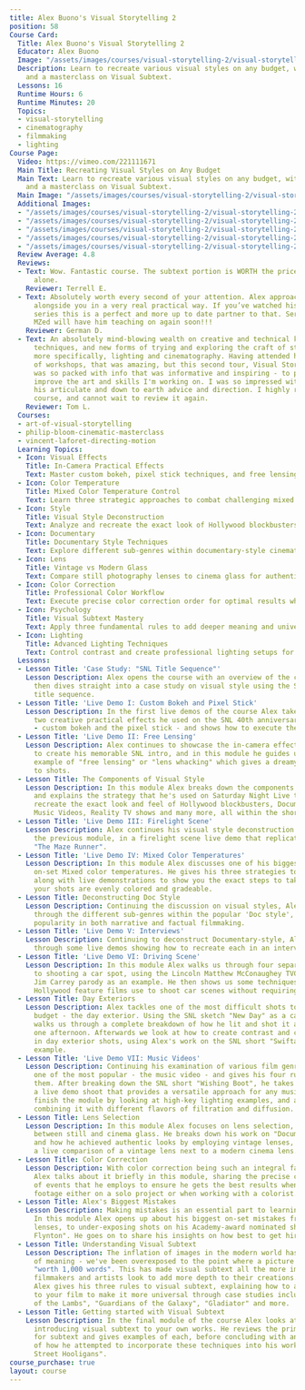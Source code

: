```yaml
---
title: Alex Buono's Visual Storytelling 2
position: 58
Course Card:
  Title: Alex Buono's Visual Storytelling 2
  Educator: Alex Buono
  Image: "/assets/images/courses/visual-storytelling-2/visual-storytelling-2.jpg"
  Description: Learn to recreate various visual styles on any budget, with live demonstrations
    and a masterclass on Visual Subtext.
  Lessons: 16
  Runtime Hours: 6
  Runtime Minutes: 20
  Topics:
  - visual-storytelling
  - cinematography
  - filmmaking
  - lighting
Course Page:
  Video: https://vimeo.com/221111671
  Main Title: Recreating Visual Styles on Any Budget
  Main Text: Learn to recreate various visual styles on any budget, with live demonstrations
    and a masterclass on Visual Subtext.
  Main Image: "/assets/images/courses/visual-storytelling-2/visual-storytelling-2-1.jpg"
  Additional Images:
  - "/assets/images/courses/visual-storytelling-2/visual-storytelling-2-2.jpg"
  - "/assets/images/courses/visual-storytelling-2/visual-storytelling-2-3.jpg"
  - "/assets/images/courses/visual-storytelling-2/visual-storytelling-2-4.jpg"
  - "/assets/images/courses/visual-storytelling-2/visual-storytelling-2-5.jpg"
  - "/assets/images/courses/visual-storytelling-2/visual-storytelling-2-6.jpg"
  Review Average: 4.8
  Reviews:
  - Text: Wow. Fantastic course. The subtext portion is WORTH the price of the course
      alone.
    Reviewer: Terrell E.
  - Text: Absolutely worth every second of your attention. Alex approaches filmmaking
      alongside you in a very real practical way. If you’ve watched his first lesson
      series this is a perfect and more up to date partner to that. Seriously hope
      MZed will have him teaching on again soon!!!
    Reviewer: German D.
  - Text: An absolutely mind-blowing wealth on creative and technical knowledge, skills,
      techniques, and new forms of trying and exploring the craft of story-telling,
      more specifically, lighting and cinematography. Having attended his first tour
      of workshops, that was amazing, but this second tour, Visual Storytelling 2,
      was so packed with info that was informative and inspiring - to perfect and
      improve the art and skills I'm working on. I was so impressed with Alex and
      his articulate and down to earth advice and direction. I highly recommend this
      course, and cannot wait to review it again.
    Reviewer: Tom L.
  Courses:
  - art-of-visual-storytelling
  - philip-bloom-cinematic-masterclass
  - vincent-laforet-directing-motion
  Learning Topics:
  - Icon: Visual Effects
    Title: In-Camera Practical Effects
    Text: Master custom bokeh, pixel stick techniques, and free lensing for dreamy cinematic aesthetics.
  - Icon: Color Temperature
    Title: Mixed Color Temperature Control
    Text: Learn three strategic approaches to combat challenging mixed lighting scenarios on set.
  - Icon: Style
    Title: Visual Style Deconstruction
    Text: Analyze and recreate the exact look of Hollywood blockbusters, documentaries, and music videos.
  - Icon: Documentary
    Title: Documentary Style Techniques
    Text: Explore different sub-genres within documentary-style cinematography for narrative filmmaking.
  - Icon: Lens
    Title: Vintage vs Modern Glass
    Text: Compare still photography lenses to cinema glass for authentic period looks and character.
  - Icon: Color Correction
    Title: Professional Color Workflow  
    Text: Execute precise color correction order for optimal results when working solo or with colorists.
  - Icon: Psychology
    Title: Visual Subtext Mastery
    Text: Apply three fundamental rules to add deeper meaning and universal appeal to your imagery. 
  - Icon: Lighting
    Title: Advanced Lighting Techniques
    Text: Control contrast and create professional lighting setups for day exteriors and challenging scenarios.
  Lessons:
  - Lesson Title: 'Case Study: "SNL Title Sequence"'
    Lesson Description: Alex opens the course with an overview of the complete syllabus,
      then dives straight into a case study on visual style using the SNL 40th anniversary
      title sequence.
  - Lesson Title: 'Live Demo I: Custom Bokeh and Pixel Stick'
    Lesson Description: In the first live demos of the course Alex takes us through
      two creative practical effects he used on the SNL 40th anniversary sequence
      - custom bokeh and the pixel stick - and shows how to execute the same effects.
  - Lesson Title: 'Live Demo II: Free Lensing'
    Lesson Description: Alex continues to showcase the in-camera effects that helped
      to create his memorable SNL intro, and in this module he guides us through an
      example of "free lensing" or "lens whacking" which gives a dreamy aesthetic
      to shots.
  - Lesson Title: The Components of Visual Style
    Lesson Description: In this module Alex breaks down the components of visual style,
      and explains the strategy that he's used on Saturday Night Live to faithfully
      recreate the exact look and feel of Hollywood blockbusters, Documentaries, Promos,
      Music Videos, Reality TV shows and many more, all within the shortest of timeframes.
  - Lesson Title: 'Live Demo III: Firelight Scene'
    Lesson Description: Alex continues his visual style deconstruction example from
      the previous module, in a firelight scene live demo that replicates a shot from
      "The Maze Runner".
  - Lesson Title: 'Live Demo IV: Mixed Color Temperatures'
    Lesson Description: In this module Alex discusses one of his biggest challenges
      on-set Mixed color temperatures. He gives his three strategies to combat this,
      along with live demonstrations to show you the exact steps to take to ensure
      your shots are evenly colored and gradeable.
  - Lesson Title: Deconstructing Doc Style
    Lesson Description: Continuing the discussion on visual styles, Alex takes us
      through the different sub-genres within the popular 'Doc style', which has gained
      popularity in both narrative and factual filmmaking.
  - Lesson Title: 'Live Demo V: Interviews'
    Lesson Description: Continuing to deconstruct Documentary-style, Alex takes us
      through some live demos showing how to recreate each in an interview setting.
  - Lesson Title: 'Live Demo VI: Driving Scene'
    Lesson Description: In this module Alex walks us through four separate approaches
      to shooting a car spot, using the Lincoln Matthew McConaughey TVC and SNL's
      Jim Carrey parody as an example. He then shows us some techniques that even
      Hollywood feature films use to shoot car scenes without requiring huge budgets.
  - Lesson Title: Day Exteriors
    Lesson Description: Alex tackles one of the most difficult shots to shoot on a
      budget - the day exterior. Using the SNL sketch "New Day" as a case study he
      walks us through a complete breakdown of how he lit and shot it all in just
      one afternoon. Afterwards we look at how to create contrast and control lighting
      in day exterior shots, using Alex's work on the SNL short "Swiftamine" as an
      example.
  - Lesson Title: 'Live Demo VII: Music Videos'
    Lesson Description: Continuing his examination of various film genres Alex tackles
      one of the most popular - the music video - and gives his four rules for shooting
      them. After breaking down the SNL short "Wishing Boot", he takes us through
      a live demo shoot that provides a versatile approach for any music video. We
      finish the module by looking at high-key lighting examples, and a demonstration
      combining it with different flavors of filtration and diffusion.
  - Lesson Title: Lens Selection
    Lesson Description: In this module Alex focuses on lens selection, and the differences
      between still and cinema glass. He breaks down his work on "Documentary Now"
      and how he achieved authentic looks by employing vintage lenses, and then gives
      a live comparison of a vintage lens next to a modern cinema lens.
  - Lesson Title: Color Correction
    Lesson Description: With color correction being such an integral facet of filmmaking,
      Alex talks about it briefly in this module, sharing the precise correct order
      of events that he employs to ensure he gets the best results when correcting
      footage either on a solo project or when working with a colorist.
  - Lesson Title: Alex's Biggest Mistakes
    Lesson Description: Making mistakes is an essential part to learning one's craft.
      In this module Alex opens up about his biggest on-set mistakes from dropping
      lenses, to under-exposing shots on his Academy-award nominated short film "Johnny
      Flynton". He goes on to share his insights on how best to get hired for jobs.
  - Lesson Title: Understanding Visual Subtext
    Lesson Description: The inflation of images in the modern world has caused a recession
      of meaning - we've been overexposed to the point where a picture is no longer
      "worth 1,000 words". This has made visual subtext all the more important as
      filmmakers and artists look to add more depth to their creations. In this module
      Alex gives his three rules to visual subtext, explaining how to add subtext
      to your film to make it more universal through case studies including "The Silence
      of the Lambs", "Guardians of the Galaxy", "Gladiator" and more.
  - Lesson Title: Getting started with Visual Subtext
    Lesson Description: In the final module of the course Alex looks at how to begin
      introducing visual subtext to your own works. He reviews the primary sources
      for subtext and gives examples of each, before concluding with an explanation
      of how he attempted to incorporate these techniques into his work on "Green
      Street Hooligans".
course_purchase: true
layout: course
---
```



